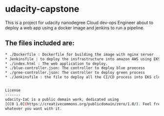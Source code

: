 # udacity-capstone

This is a project for udacity nanodegree Cloud dev-ops Engineer about to deploy a web app using a docker image and jenkins to run a pipeline.


## The files included are:
```sh
* ./Dockerfile : Dockerfile for building the image with nginx server
* Jenkinsfile : to deploy the insfrastructure into amazon AWS using EKS.
* ./index.html : The web application to deploy.
* ./blue-controller.json: The controller to deploy blue proecess
* ./gree-controller.json: The controller to deploy green process
* ./Jenkinsfile : the file to deploy all the CI/CD process into EKS cluster.


License
-------
udacity-IaC is a public domain work, dedicated using
[CC0 1.0](https://creativecommons.org/publicdomain/zero/1.0/). Feel free to do
whatever you want with it.
